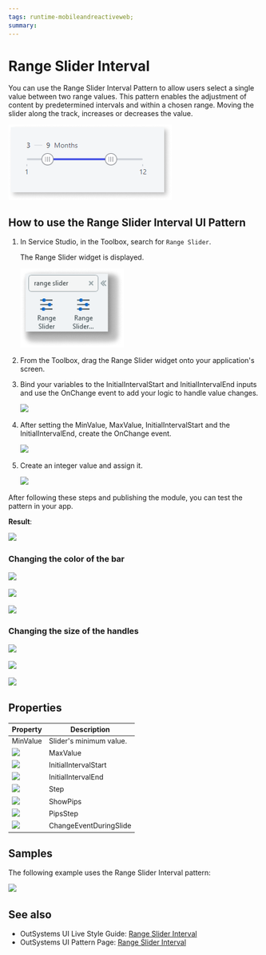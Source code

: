 ```yaml
---
tags: runtime-mobileandreactiveweb;  
summary: 
---
```


# Range Slider Interval 

You can use the Range Slider Interval Pattern to allow users select a single value between two range values. This pattern enables the adjustment of content by predetermined intervals and within a chosen range. Moving the slider along the track, increases or decreases the value. 

![](images/range-slider-interval-preview.png)

## How to use the Range Slider Interval UI Pattern

1. In Service Studio, in the Toolbox, search for `Range Slider`. 

    The Range Slider widget is displayed.

    ![](images/rangeslider-widget.png)

1. From the Toolbox, drag the Range Slider widget onto your application's screen.
1. Bind your variables to the InitialIntervalStart and InitialIntervalEnd inputs and use the OnChange event to add your logic to handle value changes.

    ![](images/range_slider_interval_interaction.png)  

1. After setting the MinValue, MaxValue, InitialIntervalStart and the InitialIntervalEnd, create the OnChange event.

    ![](images/range_slider_interval_create.png)  

1. Create an integer value and assign it.

    ![](images/range_slider_interval_assign.png)  

After following these steps and publishing the module, you can test the pattern in your app. 

**Result**:

![](images/RangesliderInterval_BasicEndResult.gif)

### Changing the color of the bar

![](images/range_slider_interval_change_colors.png)

![](images/range_slider_interval_change_color_of_the_bar.png)

![](images/range_slider_interval_change_colors_2.png)

### Changing the size of the handles

![](images/change_size_of_handles.png)

![](images/change_size.png)

![](images/change_size_of_handles_2.png)

## Properties

**Property** |  **Description** |  
---|---|
|  MinValue  |  Slider's minimum value.  |
![](images/input.png) |  MaxValue  |  Slider's maximum value.  |  none  
![](images/input.png) |  InitialIntervalStart  |  Value selected by default. Must be between min and max values.  |  none  
![](images/input.png) |  InitialIntervalEnd  |  Default value for the interval's end. Must be between min and max values.  |  none  
![](images/input.png) |  Step  |  Slider moves in increments of Step. If Step is 10, the slider will go from 0 to 10, to 20, to 30, etc.  |  1  
![](images/input.png) |  ShowPips  |  Show pips below the slider.  |  _True_  
![](images/input.png) |  PipsStep  |  Range interval after which a Pip is drawn (when ShowPips is enabled). If not specified, the component will try to guess what step fits your data.  |  -1  
![](images/input.png) |  ChangeEventDuringSlide  |  Trigger Change events while the slider is being dragged. If set to False, the Change events will only be triggered when the user releases the slider.  **Tip**: if you're refreshing a query based on the value of the slider, you probably want to set this to False.  |  _True_  
  
  
## Samples

The following example uses the Range Slider Interval pattern:

![](images/RangeSliderInterval-Sample-1.PNG)

## See also

* OutSystems UI Live Style Guide: [Range Slider Interval](https://outsystemsui.outsystems.com/WebStyleGuidePreview/RangeSliderInterval.aspx)
* OutSystems UI Pattern Page: [Range Slider Interval](https://outsystemsui.outsystems.com/OutSystemsUIWebsite/PatternDetail?PatternId=61)